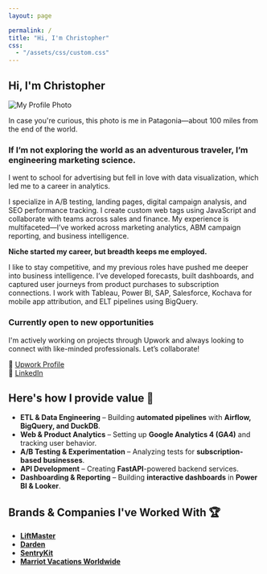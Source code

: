 ```yaml
---
layout: page

permalink: /
title: "Hi, I'm Christopher"
css:
  - "/assets/css/custom.css"
---
```


<link rel="stylesheet" href="{{ '/assets/css/custom.css' | relative_url }}">

<h2>Hi, I'm Christopher</h2>


![My Profile Photo](/assets/img/Portfolio_Photo.jpg)


In case you're curious, this photo is me in Patagonia—about 100 miles from the end of the world.  

### If I’m not exploring the world as an adventurous traveler, I’m engineering marketing science.  

I went to school for advertising but fell in love with data visualization, which led me to a career in analytics.  

I specialize in A/B testing, landing pages, digital campaign analysis, and SEO performance tracking. I create custom web tags using JavaScript and collaborate with teams across sales and finance. My experience is multifaceted—I’ve worked across marketing analytics, ABM campaign reporting, and business intelligence.  

**Niche started my career, but breadth keeps me employed.**  

I like to stay competitive, and my previous roles have pushed me deeper into business intelligence. I’ve developed forecasts, built dashboards, and captured user journeys from product purchases to subscription connections. I work with Tableau, Power BI, SAP, Salesforce, Kochava for mobile app attribution, and ELT pipelines using BigQuery.  

### Currently open to new opportunities  
I'm actively working on projects through Upwork and always looking to connect with like-minded professionals. Let’s collaborate!  

🔗 [Upwork Profile](https://www.upwork.com/freelancers/~01a0bab5a290289ab6)  
🔗 [LinkedIn](https://www.linkedin.com/in/christopherlandaverde/)  


## Here's how I provide value  🚀

- **ETL & Data Engineering** – Building **automated pipelines** with **Airflow, BigQuery, and DuckDB**.
- **Web & Product Analytics** – Setting up **Google Analytics 4 (GA4)** and tracking user behavior.
- **A/B Testing & Experimentation** – Analyzing tests for **subscription-based businesses**.
- **API Development** – Creating **FastAPI**-powered backend services.
- **Dashboarding & Reporting** – Building **interactive dashboards** in **Power BI & Looker**.



## Brands & Companies I've Worked With 🏆
- **[LiftMaster](https://www.liftmaster.com/)**
- **[Darden](https://www.darden.com/)**
- **[SentryKit](https://www.sentrykit.com/)**
- **[Marriot Vacations Worldwide](https://www.marriottvacationsworldwide.com/)**
